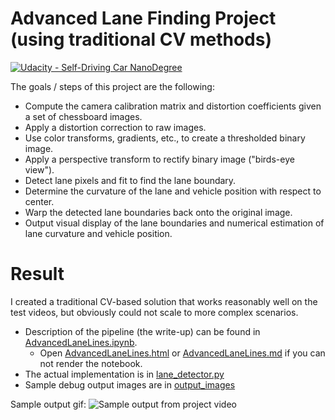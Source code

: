 # Advanced Lane Finding Project (using traditional CV methods)
[![Udacity - Self-Driving Car NanoDegree](https://s3.amazonaws.com/udacity-sdc/github/shield-carnd.svg)](http://www.udacity.com/drive)

The goals / steps of this project are the following:

- Compute the camera calibration matrix and distortion coefficients given a set of chessboard images.
- Apply a distortion correction to raw images.
- Use color transforms, gradients, etc., to create a thresholded binary image.
- Apply a perspective transform to rectify binary image ("birds-eye view").
- Detect lane pixels and fit to find the lane boundary.
- Determine the curvature of the lane and vehicle position with respect to center.
- Warp the detected lane boundaries back onto the original image.
- Output visual display of the lane boundaries and numerical estimation of lane curvature and vehicle position.

# Result

I created a traditional CV-based solution that works reasonably well on the test videos, 
but obviously could not scale to more complex scenarios. 

- Description of the pipeline (the write-up) can be found in [AdvancedLaneLines.ipynb](AdvancedLaneLines.ipynb).
    - Open [AdvancedLaneLines.html](AdvancedLaneLines.html) or [AdvancedLaneLines.md](AdvancedLaneLines.md) 
      if you can not render the notebook.
- The actual implementation is in [lane_detector.py](lane_detector.py)
- Sample debug output images are in [output_images](output_images)

Sample output gif:
![Sample output from project video](output_videos/project_video.gif)
